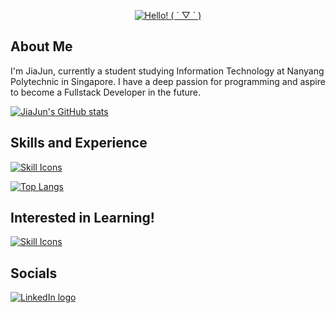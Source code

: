 <div align="center">
    <p>
        <a href="https://git.io/typing-svg">
            <img src="https://readme-typing-svg.demolab.com/?font=Fira+Code&size=30&pause=100&center=true&vCenter=true&width=435&lines=Hello!%20(%20%C2%B4%20%E2%96%BD%20`%20)" alt="Hello! ( ´ ▽ ` )">
        </a>
    </p>
</div>

## About Me

I'm JiaJun, currently a student studying Information Technology at Nanyang Polytechnic in Singapore. I have a deep passion for programming and aspire to become a Fullstack Developer in the future. 

[![JiaJun's GitHub stats](https://github-readme-stats.vercel.app/api?username=HProsperouS&show_icons=true&theme=dark)](https://github.com/anuraghazra/github-readme-stats)

## Skills and Experience

[![Skill Icons](https://skillicons.dev/icons?i=html,css,js,bootstrap,jquery,ts,py,cs,kotlin,nodejs,flask,dotnet,express,sqlite,mysql,aws,figma,github,postman,regex,visualstudio,vscode,&perline=9&center=true)](https://skillicons.dev/)

[![Top Langs](https://github-readme-stats.vercel.app/api/top-langs/?username=HProsperouS&layout=compact&theme=dark)](https://github.com/anuraghazra/github-readme-stats)

## Interested in Learning!

[![Skill Icons](https://skillicons.dev/icons?i=react,ts,aws&perline=10&center=true)](https://skillicons.dev/)

## Socials

[![LinkedIn logo](https://img.shields.io/badge/Liu%20JiaJun-%230077B5.svg?style=for-the-badge&logo=linkedin&logoColor=white)](https://www.linkedin.com/in/jiajun-liu-775252244/)
